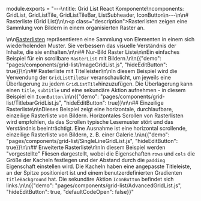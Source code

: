 module.exports = "---\ntitle: Grid List React Komponente\ncomponents: GridList, GridListTile, GridListTileBar, ListSubheader, IconButton\n---\n\n# Rasterliste (Grid List)\n\n<p class=\"description\">Rasterlisten zeigen eine Sammlung von Bildern in einem organisierten Raster an.</p>\n\n[Rasterlisten](https://material.io/design/components/image-lists.html) repräsentieren eine Sammlung von Elementen in einem sich wiederholenden Muster. Sie verbessern das visuelle Verständnis der Inhalte, die sie enthalten.\n\n## Nur-Bild Raster Liste\n\nEin einfaches Beispiel für ein scrollbare `RasterList` mit Bildern.\n\n{{\"demo\": \"pages/components/grid-list/ImageGridList.js\", \"hideEditButton\": true}}\n\n## Rasterliste mit Titelleisten\n\nIn diesem Beispiel wird die Verwendung der `GridListTileBar` veranschaulicht, um jeweils eine Überlagerung zu jedem `GridListTile`hinzuzufügen. Die Überlagerung kann einen `title`, `subtitle` und eine sekundäre Aktion aufnehmen - in diesem Beispiel ein `IconButton`.\n\n{{\"demo\": \"pages/components/grid-list/TitlebarGridList.js\", \"hideEditButton\": true}}\n\n## Einzeilige Rasterliste\n\nDieses Beispiel zeigt eine horizontale, durchlaufbare, einzeilige Rasterliste von Bildern. Horizontales Scrollen von Rasterlisten wird empfohlen, da das Scrollen typische Lesemuster stört und das Verständnis beeinträchtigt. Eine Ausnahme ist eine horizontal scrollende, einzeilige Rasterliste von Bildern, z. B. einer Galerie.\n\n{{\"demo\": \"pages/components/grid-list/SingleLineGridList.js\", \"hideEditButton\": true}}\n\n## Erweiterte Rasterliste\n\nIn diesem Beispiel werden \"vorgestellte\" Fliesen dargestellt, wobei die Eigenschaften `rows` und `cols` die Größe der Kacheln festlegen und der Abstand durch die `padding` Eigenschaft einstellen wird. Die Kacheln haben eine angepasste Titleleiste, an der Spitze positioniert ist und einem benutzerdefinierten Gradienten `titleBackground` hat. Die sekundäre Aktion `IconButton` befindet sich links.\n\n{{\"demo\": \"pages/components/grid-list/AdvancedGridList.js\", \"hideEditButton\": true, \"defaultCodeOpen\": false}}"